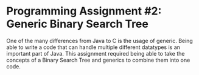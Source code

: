 # Programming Assignment #2: Generic Binary Search Tree

One of the many differences from Java to C is the usage of generic. Being able to write a code that can handle multiple different datatypes is an important part of Java. This assignment required being able to take the concepts of a Binary Search Tree and generics to combine them into one code. 

